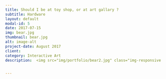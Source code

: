 ```yaml
---
title: Should I be at toy shop, or at art gallary ?
subtitle: Hardware
layout: default
modal-id: 5
date: 2017-07-15
img: bear.jpg
thumbnail: bear.jpg
alt: image-alt
project-date: August 2017
client:
category: Interactive Art
description:  <img src="img/portfolio/bear2.jpg" class="img-responsive img-centered" alt="oo"><br> <img src="img/portfolio/bear3.jpg" class="img-responsive img-centered" alt="oo"><br> <img src="img/portfolio/bear4.jpg" class="img-responsive img-centered" alt="oo"><br> Should I be at toy shop, or at art gallary ? <iframe src="https://player.vimeo.com/video/292702033" width="900" height="475" frameborder="0" webkitallowfullscreen mozallowfullscreen allowfullscreen></iframe> <br> 2017 <br>  Arduino and other materials <br> <p>부드럽고, 만지고 싶으며, 한 번쯤 안아보고 싶은 작품을 만들고자 했다. 마주치기만 해도 심장이 두근거리고 얼굴이 찌푸려지는 제도권 속의 흔한 미술작품을 탄생시킬 마음은 없었다. 사람들이 웃고 즐길 수 있는 작품을 만드는 걸 목표로 했다.</p> <p>강을 따라 걷던 중, 헌 옷 수거함 위에 덩그러니 놓여 있는 분홍색 곰 인형을 보았다. 왜 거기에 놓여있었는지 알 수 없었다. 누군가에게 질려서 버려진 것인지 사연이 담겨 있을지, 아무것도 짐작할 수 없었다. 그런데도 무언가에 홀린 듯, 곰 인형을 그대로 두고 싶지 않았다. 양손 그대로 안아서 집에 데려왔다.</p> <p>아마 처음 봤을 때부터 곰돌이에 기계장치를 부착해 힘을 불어넣고 싶었나 보다. 몇 주 후 곰돌이는 볼트, 너트, 철판, 아두이노와 결합하여 혼자 움직일 수 있게 되었다. 과거의 힘없고 꼬질꼬질했던, 헌 옷 수거함 위의 곰돌이는 찾아볼 수 없었다.</p> <p>앙드레 말로는 “자연을 바라보는 것이 아니라 미술관을 방문함으로써 화가가 되는 것”이라고 말했다. 예술가에게 미(美)는 무엇보다 예술과 예술사와의 관련 아래에서 존재한다는 뜻이다. 하지만 우리는 작품이 초석이 아닌, ‘제도’가 초석이 되어 작품을 만들어내는 예술의 권위에 의문을 가질 필요가 있다.</p> <p>움직이는 분홍색 곰돌이는 제도권 안에 있는 사람들이 인정하면 작품이 되는 현대미술의 모호함을 반추하게끔 하는 역할을 한다. “저는 쓰레기통 안에 있다가 이제는 스스로 움직일 수 있는 곰돌이가 되었어요. 생기를 가진 저는 다시 장난감 가게로 가야 하나요, 작품이 되었을까요?”</p>


---
```

